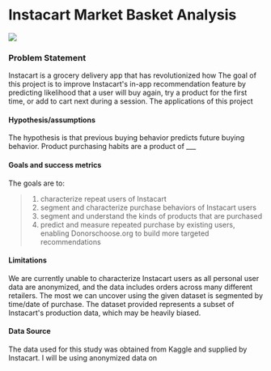 # Instacart Market Basket Analysis

<img src = 'https://d2guulkeunn7d8.cloudfront.net/assets/beetstrap/brand/logo@3x-c01b12eeb889d8665611740b281d76fa1cf88d06bcbd8a50dbcae6baecdbe9da.png'>

### Problem Statement
Instacart is a grocery delivery app that has revolutionized how 
The goal of this project is to improve Instacart's in-app recommendation feature by predicting likelihood that a user will buy again, try a product for the first time, or add to cart next during a session.
The applications of this project


#### Hypothesis/assumptions
The hypothesis is that previous buying behavior predicts future buying behavior. 
Product purchasing habits are a product of ___

#### Goals and success metrics
The goals are to: <br>
> 1. characterize repeat users of Instacart <br>
> 2. segment and characterize purchase behaviors of Instacart users <br>
> 3. segment and understand the kinds of products that are purchased <br>
> 4. predict and measure repeated purchase by existing users, enabling Donorschoose.org to build more targeted recommendations
#### Limitations 
We are currently unable to characterize Instacart users as all personal user data are anonymized, and the data includes orders across many different retailers. The most we can uncover using the given dataset is segmented by time/date of purchase. The dataset provided represents a subset of Instacart's production data, which may be heavily biased.

#### Data Source 
The data used for this study was obtained from Kaggle and supplied by Instacart. I will be using anonymized data on 

